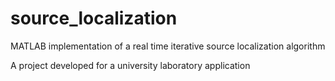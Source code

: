 # source_localization
MATLAB implementation of a real time iterative source localization algorithm

A project developed for a university laboratory application
